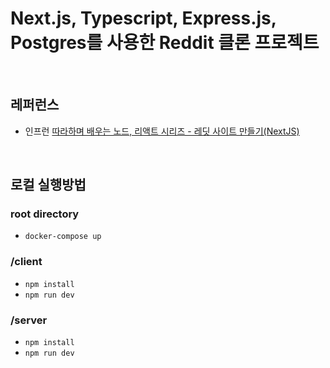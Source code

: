 # Next.js, Typescript, Express.js, Postgres를 사용한 Reddit 클론 프로젝트   

<br />

## 레퍼런스

- 인프런 [따라하며 배우는 노드, 리액트 시리즈 - 레딧 사이트 만들기(NextJS)](https://www.inflearn.com/course/%EB%94%B0%EB%9D%BC%ED%95%98%EB%8A%94-%EB%A0%88%EB%94%A7#)

<br />

## 로컬 실행방법

### root directory

- `docker-compose up`

### /client

- `npm install`
- `npm run dev`

### /server

- `npm install`
- `npm run dev`
